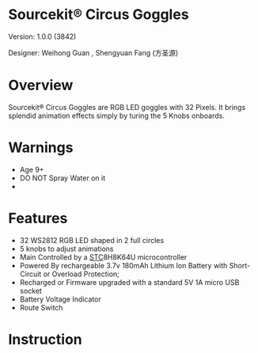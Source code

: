 Sourcekit&reg; Circus Goggles
===

Version: 1.0.0 (3842)

Designer: Weihong Guan [<span class="mdi mdi-github" style="color: #000;"></span>](https://github.com/aguegu/) [<span class="mdi mdi-twitter" style="color: #1da1f2;"></span>](https://twitter.com/BG5USN), Shengyuan Fang (方圣源)

# Overview

Sourcekit&reg; Circus Goggles are RGB LED goggles with 32 Pixels. It brings splendid animation effects simply by turing the 5 Knobs onboards.

# Warnings

* Age 9+
* DO NOT Spray Water on it
*

# Features

* 32 WS2812 RGB LED shaped in 2 full circles
* 5 knobs to adjust animations
* Main Controlled by a [STC](http://stcmcudata.com/)8H8K64U microcontroller
* Powered By rechargeable 3.7v 180mAh Lithium Ion Battery with Short-Circuit or Overload Protection;
* Recharged or Firmware upgraded with a standard 5V 1A micro USB socket
* Battery Voltage Indicator
* Route Switch





# Instruction
